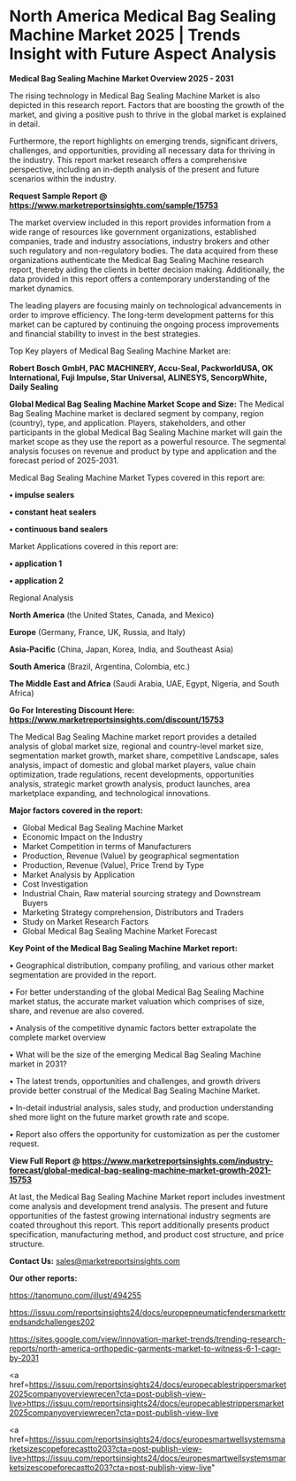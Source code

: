 # North America Medical Bag Sealing Machine Market 2025 | Trends Insight with Future Aspect Analysis

<Strong> Medical Bag Sealing Machine Market Overview 2025 - 2031</strong>

The rising technology in Medical Bag Sealing Machine Market is also depicted in this research report. Factors that are boosting the growth of the market, and giving a positive push to thrive in the global market is explained in detail.

Furthermore, the report highlights on emerging trends, significant drivers, challenges, and opportunities, providing all necessary data for thriving in the industry. This report market research offers a comprehensive perspective, including an in-depth analysis of the present and future scenarios within the industry.

<strong>Request Sample Report @ <a href=https://www.marketreportsinsights.com/sample/15753>https://www.marketreportsinsights.com/sample/15753</a></strong>

The market overview included in this report provides information from a wide range of resources like government organizations, established companies, trade and industry associations, industry brokers and other such regulatory and non-regulatory bodies. The data acquired from these organizations authenticate the Medical Bag Sealing Machine research report, thereby aiding the clients in better decision making. Additionally, the data provided in this report offers a contemporary understanding of the market dynamics.

The leading players are focusing mainly on technological advancements in order to improve efficiency. The long-term development patterns for this market can be captured by continuing the ongoing process improvements and financial stability to invest in the best strategies.

Top Key players of Medical Bag Sealing Machine Market are:

<strong>Robert Bosch GmbH, PAC MACHINERY, Accu-Seal, PackworldUSA, OK International, Fuji Impulse, Star Universal, ALINESYS, SencorpWhite, Daily Sealing</strong>

<strong><b>Global Medical Bag Sealing Machine Market Scope and Size:</b></strong>
The Medical Bag Sealing Machine market is declared segment by company, region (country), type, and application. Players, stakeholders, and other participants in the global Medical Bag Sealing Machine market will gain the market scope as they use the report as a powerful resource. The segmental analysis focuses on revenue and product by type and application and the forecast period of 2025-2031.

Medical Bag Sealing Machine Market Types covered in this report are:

<strong>• impulse sealers

• constant heat sealers

• continuous band sealers</strong>

Market Applications covered in this report are:

<strong>• application 1

• application 2</strong> 

Regional Analysis

<strong>North America</strong> (the United States, Canada, and Mexico)

<strong>Europe</strong> (Germany, France, UK, Russia, and Italy)

<strong>Asia-Pacific</strong> (China, Japan, Korea, India, and Southeast Asia)

<strong>South America</strong> (Brazil, Argentina, Colombia, etc.)

<strong>The Middle East and Africa</strong> (Saudi Arabia, UAE, Egypt, Nigeria, and South Africa)

<strong>Go For Interesting Discount Here: <a href=https://www.marketreportsinsights.com/discount/15753>https://www.marketreportsinsights.com/discount/15753</a></strong>

The Medical Bag Sealing Machine market report provides a detailed analysis of global market size, regional and country-level market size, segmentation market growth, market share, competitive Landscape, sales analysis, impact of domestic and global market players, value chain optimization, trade regulations, recent developments, opportunities analysis, strategic market growth analysis, product launches, area marketplace expanding, and technological innovations.

<strong><b>Major factors covered in the report:</b></strong>
<ul>
  <li>Global Medical Bag Sealing Machine Market </li>
  <li>Economic Impact on the Industry</li>
  <li>Market Competition in terms of Manufacturers</li>
  <li>Production, Revenue (Value) by geographical segmentation</li>
  <li>Production, Revenue (Value), Price Trend by Type</li>
  <li>Market Analysis by Application</li>
  <li>Cost Investigation</li>
  <li>Industrial Chain, Raw material sourcing strategy and Downstream Buyers</li>
  <li>Marketing Strategy comprehension, Distributors and Traders</li>
  <li>Study on Market Research Factors</li>
  <li>Global Medical Bag Sealing Machine Market Forecast</li>
</ul>

<strong><b>Key Point of the Medical Bag Sealing Machine Market report:</b></strong>

• Geographical distribution, company profiling, and various other market segmentation are provided in the report.

• For better understanding of the global Medical Bag Sealing Machine market status, the accurate market valuation which comprises of size, share, and revenue are also covered.

• Analysis of the competitive dynamic factors better extrapolate the complete market overview

• What will be the size of the emerging Medical Bag Sealing Machine market in 2031?

• The latest trends, opportunities and challenges, and growth drivers provide better construal of the Medical Bag Sealing Machine Market.

• In-detail industrial analysis, sales study, and production understanding shed more light on the future market growth rate and scope.

• Report also offers the opportunity for customization as per the customer request.

<strong><b>View Full Report @ <a href=https://www.marketreportsinsights.com/industry-forecast/global-medical-bag-sealing-machine-market-growth-2021-15753>https://www.marketreportsinsights.com/industry-forecast/global-medical-bag-sealing-machine-market-growth-2021-15753</a></b></strong>


At last, the Medical Bag Sealing Machine Market report includes investment come analysis and development trend analysis. The present and future opportunities of the fastest growing international industry segments are coated throughout this report. This report additionally presents product specification, manufacturing method, and product cost structure, and price structure.

<strong>Contact Us:</strong>
sales@marketreportsinsights.com

<strong>Our other reports:</strong>

<a href=https://tanomuno.com/illust/494255>https://tanomuno.com/illust/494255</a>

<a href=https://issuu.com/reportsinsights24/docs/europepneumaticfendersmarkettrendsandchallenges202>https://issuu.com/reportsinsights24/docs/europepneumaticfendersmarkettrendsandchallenges202</a>

<a href=https://sites.google.com/view/innovation-market-trends/trending-research-reports/north-america-orthopedic-garments-market-to-witness-6-1-cagr-by-2031>https://sites.google.com/view/innovation-market-trends/trending-research-reports/north-america-orthopedic-garments-market-to-witness-6-1-cagr-by-2031</a>

<a href=https://issuu.com/reportsinsights24/docs/europecablestrippersmarket2025companyoverviewrecen?cta=post-publish-view-live>https://issuu.com/reportsinsights24/docs/europecablestrippersmarket2025companyoverviewrecen?cta=post-publish-view-live</a>

<a href=https://issuu.com/reportsinsights24/docs/europesmartwellsystemsmarketsizescopeforecastto203?cta=post-publish-view-live>https://issuu.com/reportsinsights24/docs/europesmartwellsystemsmarketsizescopeforecastto203?cta=post-publish-view-live</a>"
